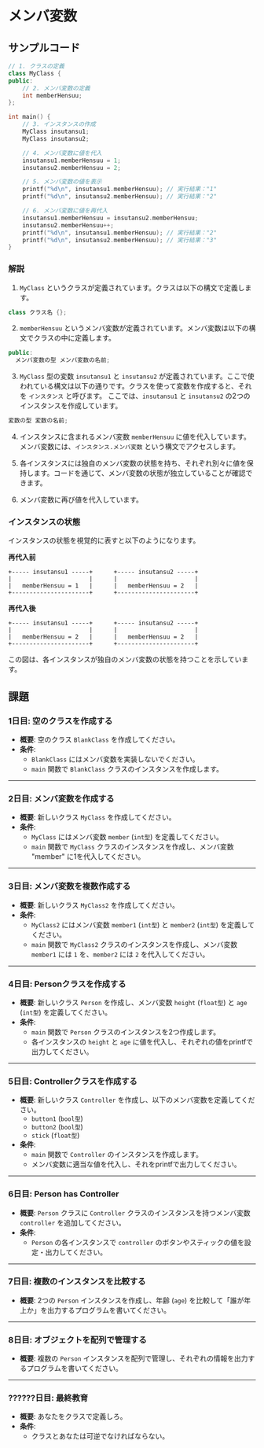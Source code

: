 # メンバ変数

## サンプルコード

```cpp
// 1. クラスの定義
class MyClass {
public:
    // 2. メンバ変数の定義
    int memberHensuu;
};

int main() {
    // 3. インスタンスの作成
    MyClass insutansu1;
    MyClass insutansu2;

    // 4. メンバ変数に値を代入
    insutansu1.memberHensuu = 1;
    insutansu2.memberHensuu = 2;

    // 5. メンバ変数の値を表示
    printf("%d\n", insutansu1.memberHensuu); // 実行結果："1"
    printf("%d\n", insutansu2.memberHensuu); // 実行結果："2"

    // 6. メンバ変数に値を再代入
    insutansu1.memberHensuu = insutansu2.memberHensuu;
    insutansu2.memberHensuu++;
    printf("%d\n", insutansu1.memberHensuu); // 実行結果："2"
    printf("%d\n", insutansu2.memberHensuu); // 実行結果："3"
}
```

### 解説

1. `MyClass` というクラスが定義されています。クラスは以下の構文で定義します。

```cpp
class クラス名 {};
```

2. `memberHensuu` というメンバ変数が定義されています。メンバ変数は以下の構文でクラスの中に定義します。

```cpp
public:
  メンバ変数の型 メンバ変数の名前;
```

3. `MyClass` 型の変数 `insutansu1` と `insutansu2` が定義されています。ここで使われている構文は以下の通りです。クラスを使って変数を作成すると、それを `インスタンス` と呼びます。
ここでは、`insutansu1` と `insutansu2` の2つのインスタンスを作成しています。

```cpp
変数の型 変数の名前;
```

4. インスタンスに含まれるメンバ変数 `memberHensuu` に値を代入しています。
メンバ変数には、`インスタンス.メンバ変数` という構文でアクセスします。

5. 各インスタンスには独自のメンバ変数の状態を持ち、それぞれ別々に値を保持します。コードを通じて、メンバ変数の状態が独立していることが確認できます。

6. メンバ変数に再び値を代入しています。

### インスタンスの状態

インスタンスの状態を視覚的に表すと以下のようになります。

**再代入前**
```
+----- insutansu1 -----+      +----- insutansu2 -----+
|                      |      |                      |
|   memberHensuu = 1   |      |   memberHensuu = 2   |
+----------------------+      +----------------------+
```

**再代入後**
```
+----- insutansu1 -----+      +----- insutansu2 -----+
|                      |      |                      |
|   memberHensuu = 2   |      |   memberHensuu = 2   |
+----------------------+      +----------------------+
```

この図は、各インスタンスが独自のメンバ変数の状態を持つことを示しています。

## 課題

### **1日目: 空のクラスを作成する**

- **概要**: 空のクラス `BlankClass` を作成してください。
- **条件**:
  - `BlankClass` にはメンバ変数を実装しないでください。
  - `main` 関数で `BlankClass` クラスのインスタンスを作成します。

---

### **2日目: メンバ変数を作成する**

- **概要**: 新しいクラス `MyClass` を作成してください。
- **条件**:
  - `MyClass` にはメンバ変数 `member` (`int型`) を定義してください。
  - `main` 関数で `MyClass` クラスのインスタンスを作成し、メンバ変数 "member" に1を代入してください。

---

### **3日目: メンバ変数を複数作成する**

- **概要**: 新しいクラス `MyClass2` を作成してください。
- **条件**:
  - `MyClass2` にはメンバ変数 `member1` (`int型`) と `member2` (`int型`) を定義してください。
  - `main` 関数で `MyClass2` クラスのインスタンスを作成し、メンバ変数 `member1` には `1` を、`member2` には `2` を代入してください。

---

### **4日目: Personクラスを作成する**

- **概要**: 新しいクラス `Person` を作成し、メンバ変数 `height` (`float型`) と `age` (`int型`) を定義してください。
- **条件**:
  - `main` 関数で `Person` クラスのインスタンスを2つ作成します。
  - 各インスタンスの `height` と `age` に値を代入し、それぞれの値をprintfで出力してください。

---

### **5日目: Controllerクラスを作成する**

- **概要**: 新しいクラス `Controller` を作成し、以下のメンバ変数を定義してください。
  - `button1` (`bool型`)
  - `button2` (`bool型`)
  - `stick` (`float型`)
- **条件**:
  - `main` 関数で `Controller` のインスタンスを作成します。
  - メンバ変数に適当な値を代入し、それをprintfで出力してください。

---

### **6日目: Person has Controller**

- **概要**: `Person` クラスに `Controller` クラスのインスタンスを持つメンバ変数 `controller` を追加してください。
- **条件**:
  - `Person` の各インスタンスで `controller` のボタンやスティックの値を設定・出力してください。

---

### **7日目: 複数のインスタンスを比較する**

- **概要**: 2つの `Person` インスタンスを作成し、年齢 (`age`) を比較して「誰が年上か」を出力するプログラムを書いてください。

---

### **8日目: オブジェクトを配列で管理する**

- **概要**: 複数の `Person` インスタンスを配列で管理し、それぞれの情報を出力するプログラムを書いてください。

---

### **??????日目: 最終教育**

- **概要**: あなたをクラスで定義しろ。
- **条件**:
  - クラスとあなたは可逆でなければならない。
